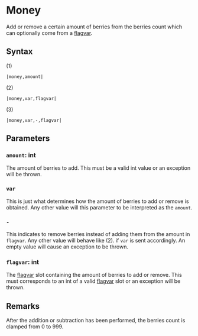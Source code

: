 # Money

Add or remove a certain amount of berries from the berries count which can optionally come from a [flagvar](../../Flags%20arrays/flagvar.md).

## Syntax

(1)

````
|money,amount|
````

(2)

````
|money,var,flagvar|
````

(3)

````
|money,var,-,flagvar|
````

## Parameters

### `amount`: int

The amount of berries to add. This must be a valid int value or an exception will be thrown.

### `var`

This is just what determines how the amount of berries to add or remove is obtained. Any other value will this parameter to be interpreted as the `amount`.

### `-`

This indicates to remove berries instead of adding them from the amount in `flagvar`. Any other value will behave like (2). if `var` is sent accordingly. An empty value will cause an exception to be thrown.

### `flagvar`:  int

The [flagvar](../../Flags%20arrays/flagvar.md) slot containing the amount of berries to add or remove. This must corresponds to an int of a valid [flagvar](../../Flags%20arrays/flagvar.md) slot or an exception will be thrown.

## Remarks

After the addition or subtraction has been performed, the berries count is clamped from 0 to 999.
